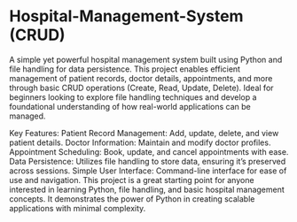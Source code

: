 # Hospital-Management-System (CRUD)
A simple yet powerful hospital management system built using Python and file handling for data persistence. This project enables efficient management of patient records, doctor details, appointments, and more through basic CRUD operations (Create, Read, Update, Delete). Ideal for beginners looking to explore file handling techniques and develop a foundational understanding of how real-world applications can be managed.

Key Features:
Patient Record Management: Add, update, delete, and view patient details.
Doctor Information: Maintain and modify doctor profiles.
Appointment Scheduling: Book, update, and cancel appointments with ease.
Data Persistence: Utilizes file handling to store data, ensuring it’s preserved across sessions.
Simple User Interface: Command-line interface for ease of use and navigation.
This project is a great starting point for anyone interested in learning Python, file handling, and basic hospital management concepts. It demonstrates the power of Python in creating scalable applications with minimal complexity.
